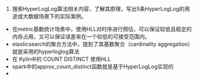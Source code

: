 1. 搜索HyperLogLog算法相关内容，了解其原理，写出5条HyperLogLog的用途或大数据场景下的实际案例。

- 在metric基数统计场景中，使用HLL对时序进行预估，可以保证较低且稳定的内存占用，又可以保证误差率在一个较低的可接受范围内。
- elasticsearch的聚合方法中，提到了其基数聚合（cardinality aggregation）就是采用的hyperloglog算法
- 在 Kylin中的 COUNT DISTINCT 使用HLL
- spark中的approx_count_distinct函数就是基于HyperLogLog实现的
- 